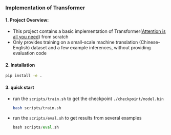 ### Implementation of Transformer

#### **1. Project Overview:**

- This project contains a basic implementation of Transformer([Attention is all you need](https://arxiv.org/pdf/1706.03762.pdf)) from scratch
- Only provides training on a small-scale machine translation (Chinese-English) dataset and a few example inferences, without providing evaluation code

#### 2. Installation

```bash
pip install -e .
```

#### 3. quick start

- run the `scripts/train.sh` to  get the checkpoint `./checkpoint/model.bin`

  ```bash
  bash scripts/train.sh
  ```

- run the `scripts/eval.sh` to get results from several examples

  ```python
  bash scripts/eval.sh
  ```

  